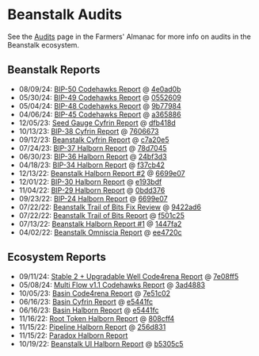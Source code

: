 # Beanstalk Audits

See the [Audits](https://docs.bean.money/almanac/protocol/audits) page in the Farmers' Almanac for more info on audits in the Beanstalk ecosystem.

## Beanstalk Reports

* 08/09/24: [BIP-50 Codehawks Report](https://bean.money/08-09-24-bip-50-codehawks-report) @ [4e0ad0b](https://github.com/Cyfrin/2024-05-beanstalk-the-finale/tree/4e0ad0b964f74a1b4880114f4dd5b339bc69cd3e)
* 05/30/24: [BIP-49 Codehawks Report](https://bean.money/05-30-24-bip-49-codehawks-report) @ [0552609](https://github.com/Cyfrin/2024-05-Beanstalk-3/tree/0552609b63f76a69190015b7e2abfded60a30960)
* 05/04/24: [BIP-48 Codehawks Report](https://bean.money/05-04-24-bip-48-codehawks-report) @ [9b77984](https://github.com/Cyfrin/2024-04-beanstalk-2/tree/9b77984f43a1fd47f5617006502f28b8528962a3)
* 04/06/24: [BIP-45 Codehawks Report](https://bean.money/04-06-24-bip-45-codehawks-report) @ [a365886](https://github.com/Cyfrin/2024-02-Beanstalk-1/tree/a3658861af8f5126224718af494d02352fbb3ea5)
* 12/05/23: [Seed Gauge Cyfrin Report](https://bean.money/12-05-23-seed-gauge-cyfrin-report) @ [dfb418d](https://github.com/BeanstalkFarms/Beanstalk/tree/dfb418d185cd93eef08168ccaffe9de86bc1f062)
* 10/13/23: [BIP-38 Cyfrin Report](https://bean.money/10-13-23-bip-38-cyfrin-report) @ [7606673](https://github.com/BeanstalkFarms/Beanstalk/tree/76066733bcddb944b9af8f29acf150c02a5b8437)
* 09/12/23: [Beanstalk Cyfrin Report](https://bean.money/09-12-23-cyfrin-report) @ [c7a20e5](https://github.com/BeanstalkFarms/Beanstalk/tree/c7a20e56a0a6659c09314a877b440198eff0cd81)
* 07/24/23: [BIP-37 Halborn Report](https://bean.money/07-24-23-bip-37-halborn-report) @ [78d7045](https://github.com/BeanstalkFarms/Beanstalk/tree/78d7045a4e6900dfbdc5f1119b202b4f30ff6ab8)
* 06/30/23: [BIP-36 Halborn Report](https://bean.money/06-30-23-bip-36-halborn-report) @ [24bf3d3](https://github.com/BeanstalkFarms/Beanstalk/tree/24bf3d33355f516648b02780b4b232181afde200)
* 04/18/23: [BIP-34 Halborn Report](https://bean.money/04-18-23-bip-34-halborn-report) @ [f37cb42](https://github.com/BeanstalkFarms/Beanstalk/tree/f37cb42809fb8dfc9a0f2891db1ad96a1b848a4c)
* 12/13/22: [Beanstalk Halborn Report #2](https://bean.money/12-13-22-halborn-report) @ [6699e07](https://github.com/BeanstalkFarms/Beanstalk/tree/6699e071626a17283facc67242536037989ecd91)
* 12/01/22: [BIP-30 Halborn Report](https://bean.money/12-01-22-bip-30-halborn-report) @ [e193bdf](https://github.com/BeanstalkFarms/Beanstalk/tree/e193bdf747e804c13280453f3dbb52ebc797091b)
* 11/04/22: [BIP-29 Halborn Report](https://bean.money/11-04-22-bip-29-halborn-report) @ [0bdd376](https://github.com/BeanstalkFarms/Beanstalk/tree/0bdd376263b0fe94af84aaf4adb6391b39fa80ab)
* 09/23/22: [BIP-24 Halborn Report](https://bean.money/09-23-22-bip-24-halborn-report) @ [6699e07](https://github.com/BeanstalkFarms/Beanstalk/tree/6699e071626a17283facc67242536037989ecd91)
* 07/22/22: [Beanstalk Trail of Bits Fix Review](https://bean.money/07-22-22-tob-fix-review) @ [9422ad6](https://github.com/BeanstalkFarms/Beanstalk/tree/9422ad60cbb4ece7cfb4f0925c4586fb4582e7df)
* 07/22/22: [Beanstalk Trail of Bits Report](https://bean.money/07-22-22-tob-report) @ [f501c25](https://github.com/BeanstalkFarms/Beanstalk/tree/f501c25eb41e391c35a2926dacca7d9912e700f3)
* 07/13/22: [Beanstalk Halborn Report #1](https://bean.money/07-13-22-halborn-report) @ [1447fa2](https://github.com/BeanstalkFarms/Beanstalk/tree/1447fa2c0d42c73345a38edb4f4dad076392f429)
* 04/02/22: [Beanstalk Omniscia Report](https://bean.money/04-02-22-omniscia-report) @ [ee4720c](https://github.com/BeanstalkFarms/Beanstalk/tree/ee4720cdb449d5b6ff2b789083792c4395628674)

## Ecosystem Reports

* 09/11/24: [Stable 2 + Upgradable Well Code4rena Report](https://code4rena.com/reports/2024-08-basin) @ [7e08ff5](https://github.com/code-423n4/2024-08-basin/tree/7e08ff591df0a2ade7d5618113dda2621cd899bc)
* 05/08/24: [Multi Flow v1.1 Codehawks Report](https://bean.money/05-08-24-multi-flow-codehawks-report) @ [3ad4883](https://github.com/Cyfrin/2024-04-Beanstalk-DIB/tree/3ad488360c9b1fdba3ff846c9343626fd2ee3c73)
* 10/05/23: [Basin Code4rena Report](https://bean.money/10-05-23-basin-code4rena-report) @ [7e51c02](https://github.com/code-423n4/2023-07-basin/tree/7e51c025d32aff3f2456842c83cda66cda274d11)
* 06/16/23: [Basin Cyfrin Report](https://bean.money/06-16-23-basin-cyfrin-report) @ [e5441fc](https://github.com/BeanstalkFarms/Basin/tree/e5441fc78f0fd4b77a898812d0fd22cb43a0af55)
* 06/16/23: [Basin Halborn Report](https://bean.money/06-16-23-basin-halborn-report) @ [e5441fc](https://github.com/BeanstalkFarms/Basin/tree/e5441fc78f0fd4b77a898812d0fd22cb43a0af55)
* 11/16/22: [Root Token Halborn Report](https://bean.money/11-16-22-root-token-halborn-report) @ [808cff4](https://github.com/BeanstalkFarms/Beanstalk/tree/808cff496f8161c8d94f7a35e99dbf3ad77142f0)
* 11/15/22: [Pipeline Halborn Report](https://bean.money/11-15-22-pipeline-halborn-report) @ [256d831](https://github.com/BeanstalkFarms/Beanstalk/tree/256d83162687eed4d589bbf24e0a61a590c11326)
* 11/15/22: [Paradox Halborn Report](https://bean.money/11-15-22-paradox-halborn-report)
* 10/19/22: [Beanstalk UI Halborn Report](https://bean.money/10-19-22-beanstalk-ui-halborn-report) @ [b5305c5](https://github.com/BeanstalkFarms/Beanstalk-UI/tree/b5305c5bd7e028bac9abd8e9129a85fd232c3e5e)
